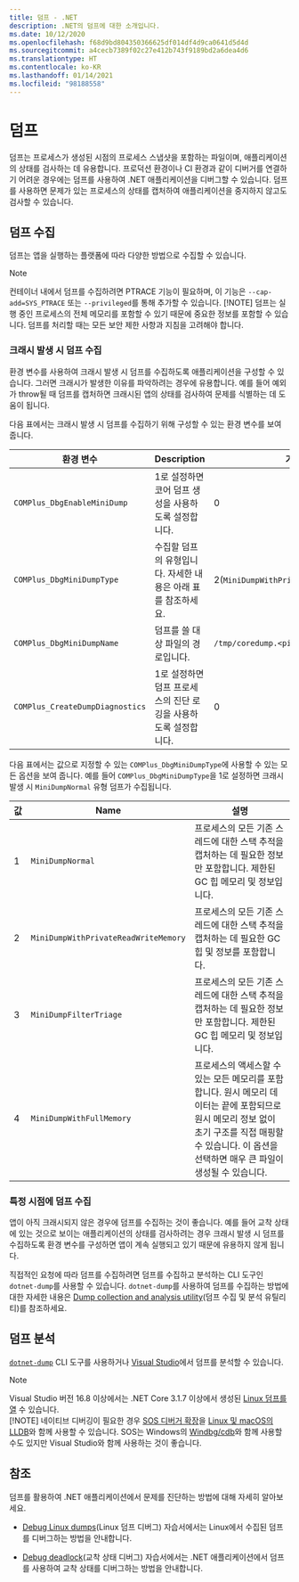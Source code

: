 ```yaml
---
title: 덤프 - .NET
description: .NET의 덤프에 대한 소개입니다.
ms.date: 10/12/2020
ms.openlocfilehash: f68d9bd804350366625df014df4d9ca0641d5d4d
ms.sourcegitcommit: a4cecb7389f02c27e412b743f9189bd2a6dea4d6
ms.translationtype: HT
ms.contentlocale: ko-KR
ms.lasthandoff: 01/14/2021
ms.locfileid: "98188558"
---
```

# <a name="dumps"></a>덤프

덤프는 프로세스가 생성된 시점의 프로세스 스냅샷을 포함하는 파일이며, 애플리케이션의 상태를 검사하는 데 유용합니다. 프로덕션 환경이나 CI 환경과 같이 디버거를 연결하기 어려운 경우에는 덤프를 사용하여 .NET 애플리케이션을 디버그할 수 있습니다. 덤프를 사용하면 문제가 있는 프로세스의 상태를 캡처하여 애플리케이션을 중지하지 않고도 검사할 수 있습니다.

## <a name="collect-dumps"></a>덤프 수집

덤프는 앱을 실행하는 플랫폼에 따라 다양한 방법으로 수집할 수 있습니다.

> [!NOTE]
> 컨테이너 내에서 덤프를 수집하려면 PTRACE 기능이 필요하며, 이 기능은 `--cap-add=SYS_PTRACE` 또는 `--privileged`를 통해 추가할 수 있습니다.
> [!NOTE]
> 덤프는 실행 중인 프로세스의 전체 메모리를 포함할 수 있기 때문에 중요한 정보를 포함할 수 있습니다. 덤프를 처리할 때는 모든 보안 제한 사항과 지침을 고려해야 합니다.

### <a name="collecting-dumps-on-crash"></a>크래시 발생 시 덤프 수집

환경 변수를 사용하여 크래시 발생 시 덤프를 수집하도록 애플리케이션을 구성할 수 있습니다. 그러면 크래시가 발생한 이유를 파악하려는 경우에 유용합니다. 예를 들어 예외가 throw될 때 덤프를 캡처하면 크래시된 앱의 상태를 검사하여 문제를 식별하는 데 도움이 됩니다.

다음 표에서는 크래시 발생 시 덤프를 수집하기 위해 구성할 수 있는 환경 변수를 보여 줍니다.

|환경 변수|Description|기본값|
|-------|---------|---|
|`COMPlus_DbgEnableMiniDump`|1로 설정하면 코어 덤프 생성을 사용하도록 설정합니다.|0|
|`COMPlus_DbgMiniDumpType`|수집할 덤프의 유형입니다. 자세한 내용은 아래 표를 참조하세요.|2(`MiniDumpWithPrivateReadWriteMemory`)|
|`COMPlus_DbgMiniDumpName`|덤프를 쓸 대상 파일의 경로입니다.|`/tmp/coredump.<pid>`|
|`COMPlus_CreateDumpDiagnostics`|1로 설정하면 덤프 프로세스의 진단 로깅을 사용하도록 설정합니다.|0|

다음 표에서는 값으로 지정할 수 있는 `COMPlus_DbgMiniDumpType`에 사용할 수 있는 모든 옵션을 보여 줍니다. 예를 들어 `COMPlus_DbgMiniDumpType`을 1로 설정하면 크래시 발생 시 `MiniDumpNormal` 유형 덤프가 수집됩니다.

|값|Name|설명|
|-----|----|-----------|
|1|`MiniDumpNormal`|프로세스의 모든 기존 스레드에 대한 스택 추적을 캡처하는 데 필요한 정보만 포함합니다. 제한된 GC 힙 메모리 및 정보입니다.|
|2|`MiniDumpWithPrivateReadWriteMemory`|프로세스의 모든 기존 스레드에 대한 스택 추적을 캡처하는 데 필요한 GC 힙 및 정보를 포함합니다.|
|3|`MiniDumpFilterTriage`|프로세스의 모든 기존 스레드에 대한 스택 추적을 캡처하는 데 필요한 정보만 포함합니다. 제한된 GC 힙 메모리 및 정보입니다.|
|4|`MiniDumpWithFullMemory`|프로세스의 액세스할 수 있는 모든 메모리를 포함합니다. 원시 메모리 데이터는 끝에 포함되므로 원시 메모리 정보 없이 초기 구조를 직접 매핑할 수 있습니다. 이 옵션을 선택하면 매우 큰 파일이 생성될 수 있습니다.|

### <a name="collecting-dumps-at-specific-point-in-time"></a>특정 시점에 덤프 수집

앱이 아직 크래시되지 않은 경우에 덤프를 수집하는 것이 좋습니다. 예를 들어 교착 상태에 있는 것으로 보이는 애플리케이션의 상태를 검사하려는 경우 크래시 발생 시 덤프를 수집하도록 환경 변수를 구성하면 앱이 계속 실행되고 있기 때문에 유용하지 않게 됩니다.

직접적인 요청에 따라 덤프를 수집하려면 덤프를 수집하고 분석하는 CLI 도구인 `dotnet-dump`를 사용할 수 있습니다. `dotnet-dump`를 사용하여 덤프를 수집하는 방법에 대한 자세한 내용은 [Dump collection and analysis utility](dotnet-dump.md)(덤프 수집 및 분석 유틸리티)를 참조하세요.

## <a name="analyze-dumps"></a>덤프 분석

[`dotnet-dump`](dotnet-dump.md) CLI 도구를 사용하거나 [Visual Studio](/visualstudio/debugger/using-dump-files)에서 덤프를 분석할 수 있습니다.

> [!NOTE]
> Visual Studio 버전 16.8 이상에서는 .NET Core 3.1.7 이상에서 생성된 [Linux 덤프를 열](https://devblogs.microsoft.com/visualstudio/linux-managed-memory-dump-debugging/) 수 있습니다.  
> [!NOTE]
> 네이티브 디버깅이 필요한 경우 [SOS 디버거 확장](sos-debugging-extension.md)을 [Linux 및 macOS의 LLDB](debug-linux-dumps.md#analyze-dumps-on-linux)와 함께 사용할 수 있습니다. SOS는 Windows의 [Windbg/cdb](/windows-hardware/drivers/debugger/debugger-download-tools)와 함께 사용할 수도 있지만 Visual Studio와 함께 사용하는 것이 좋습니다.

## <a name="see-also"></a>참조

덤프를 활용하여 .NET 애플리케이션에서 문제를 진단하는 방법에 대해 자세히 알아보세요.

* [Debug Linux dumps](debug-linux-dumps.md)(Linux 덤프 디버그) 자습서에서는 Linux에서 수집된 덤프를 디버그하는 방법을 안내합니다.

* [Debug deadlock](debug-deadlock.md)(교착 상태 디버그) 자습서에서는 .NET 애플리케이션에서 덤프를 사용하여 교착 상태를 디버그하는 방법을 안내합니다.
